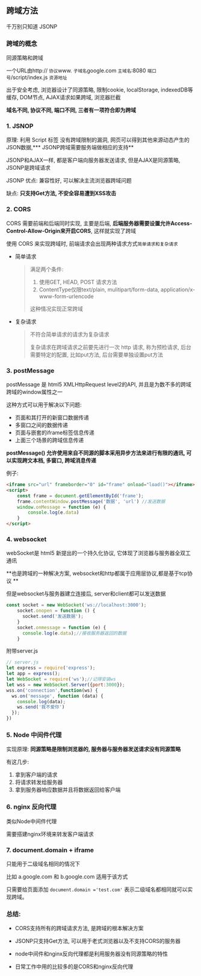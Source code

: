 ## 跨域方法

千万别只知道 JSONP

### 跨域的概念

同源策略和跨域

一个URL由http:// `协议`www. `子域名`google.com `主域名`:8080 `端口号`/script/index.js `资源地址`

出于安全考虑, 浏览器设计了同源策略, 限制cookie, localStorage, indexedDB等缓存, DOM节点, AJAX请求如果跨域, 浏览器拦截

**域名不同, 协议不同, 端口不同, 三者有一项符合即为跨域**

### 1. JSNOP

原理: 利用 Script 标签 没有跨域限制的漏洞, 网页可以得到其他来源动态产生的JSON数据,*** JSONP跨域需要服务端做相应的支持**

JSONP和AJAX一样, 都是客户端向服务器发送请求, 但是AJAX是同源策略, JSONP是跨域请求

JSONP 优点: 兼容性好, 可以解决主流浏览器跨域问题

缺点: **只支持Get方法, 不安全容易遭到XSS攻击**



### 2. CORS


CORS 需要前端和后端同时实现, 主要是后端, **后端服务器需要设置允许Access-Control-Allow-Origin来开启CORS**, 这样就实现了跨域



使用 CORS 来实现跨域时, 前端请求会出现两种请求方式`简单请求和复杂请求`

- 简单请求

  >满足两个条件:
  >
  >1. 使用GET, HEAD, POST 请求方法
  >2. ContentType仅限text/plain, mulitipart/form-data, application/x-www-form-urlencode
  >
  >这种情况实现正常跨域

  

- 复杂请求

  >不符合简单请求的请求为复杂请求
  >
  >复杂请求在跨域请求之前要先进行一次 http 请求, 称为预检请求, 后台需要特定的配置, 比如put方法, 后台需要单独设置put方法



### 3. postMessage

postMessage 是 html5 XMLHttpRequest level2的API, 并且是为数不多的跨域跨域的window属性之一

这种方式可以用于解决以下问题:

- 页面和其打开的新窗口数据传递
- 多窗口之间的数据传递
- 页面与嵌套的iframe标签信息传递
- 上面三个场景的跨域信息传递

**postMessage() 允许使用来自不同源的脚本采用异步方法来进行有限的通讯, 可以实现跨文本档, 多窗口, 跨域消息传递**

例子:

```html
<iframe src="url" frameborder="0" id="frame" onload="load()"></iframe>
<script>
    const frame = document.getElementById('frame');
    frame.contentWindow.postMessage('数据', 'url') //发送数据
    window.onMessage = function (e) {
        console.log(e.data)
    }
</script>
```

### 4. websocket

webSocket是 html5 新提出的一个持久化协议, 它体现了浏览器与服务器全双工通讯

**也是跨域的一种解决方案, websocket和http都属于应用层协议,都是基于tcp协议 **

但是websocket与服务器建立连接后, server和client都可以发送数据

```js
const socket = new WebSocket('ws://localhost:3000');
    socket.onopen = function () {
      socket.send('发送数据');
    }
    socket.onmessage = function (e) {
      console.log(e.data);//接收服务器返回的数据
    }
```

附带server.js

```js
// server.js
let express = require('express');
let app = express();
let WebSocket = require('ws');//记得安装ws
let wss = new WebSocket.Server({port:3000});
wss.on('connection',function(ws) {
  ws.on('message', function (data) {
    console.log(data);
    ws.send('我不爱你')
  });
})
```

### 5. Node 中间件代理

实现原理: **同源策略是限制浏览器的, 服务器与服务器发送请求没有同源策略**

有这几步:

1. 拿到客户端的请求
2. 将请求转发给服务器
3. 拿到服务器响应数据并且将数据返回给客户端

### 6. nginx 反向代理

类似Node中间件代理

需要搭建nginx环境来转发客户端请求

### 7. document.domain + iframe

只能用于二级域名相同的情况下

比如 a.google.com 和 b.google.com 适用于该方式

只需要给页面添加 `document.domain ='test.com'` 表示二级域名都相同就可以实现跨域。



### 总结:

- CORS支持所有的跨域请求方法, 是跨域的根本解决方案

- JSONP只支持Get方法, 可以用于老式浏览器以及不支持CORS的服务器

- node中间件和nginx反向代理都是利用服务器没有同源策略的特性

- 日常工作中用的比较多的是CORS和nginx反向代理
